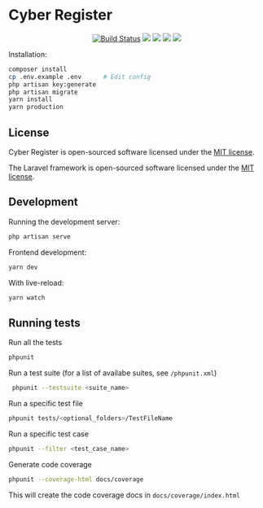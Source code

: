 # Cyber Register
<p align="center">
<a href="https://travis-ci.org/annejan/cyber-register"><img src="https://travis-ci.org/annejan/cyber-register.svg" alt="Build Status"></a>
<a href="https://codeclimate.com/github/annejan/cyber-register/maintainability"><img src="https://api.codeclimate.com/v1/badges/0cd3ddb9f5bc622869c8/maintainability" /></a>
<a href="https://codeclimate.com/github/annejan/cyber-register/test_coverage"><img src="https://api.codeclimate.com/v1/badges/0cd3ddb9f5bc622869c8/test_coverage" /></a>
<a class="badge-align" href="https://www.codacy.com/app/annejan/cyber-register?utm_source=github.com&amp;utm_medium=referral&amp;utm_content=annejan/cyber-register&amp;utm_campaign=Badge_Grade"><img src="https://api.codacy.com/project/badge/Grade/00f75cc741ef48969d38866e9789e3f7"/></a>
<a class="badge-align" href="https://www.codacy.com/app/annejan/cyber-register?utm_source=github.com&amp;utm_medium=referral&amp;utm_content=annejan/cyber-register&amp;utm_campaign=Badge_Coverage"><img src="https://api.codacy.com/project/badge/Coverage/00f75cc741ef48969d38866e9789e3f7"/></a>
</p>

Installation:
```bash
composer install
cp .env.example .env      # Edit config
php artisan key:generate
php artisan migrate
yarn install
yarn production
```
## License

Cyber Register is open-sourced software licensed under the [MIT license](http://opensource.org/licenses/MIT).

The Laravel framework is open-sourced software licensed under the [MIT license](http://opensource.org/licenses/MIT).

## Development

Running the development server:
```bash
php artisan serve
```
Frontend development:
```bash
yarn dev
```
With live-reload:
```bash
yarn watch
```
## Running tests
 
Run all the tests
 ```bash
phpunit
```
Run a test suite (for a list of availabe suites, see `/phpunit.xml`)
```bash 
 phpunit --testsuite <suite_name>
 ```
Run a specific test file
 ```bash
 phpunit tests/<optional_folders>/TestFileName
```
Run a specific test case
 ```bash
 phpunit --filter <test_case_name>
 ```
Generate code coverage
 ```bash
 phpunit --coverage-html docs/coverage
 ```
This will create the code coverage docs in `docs/coverage/index.html`
